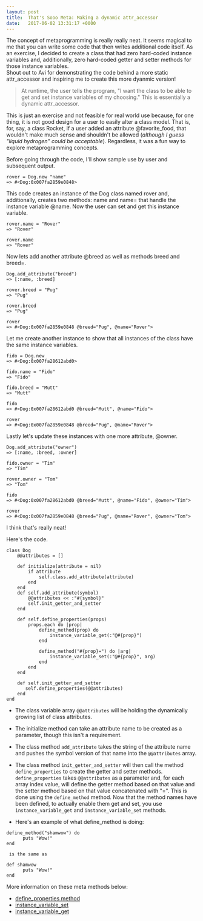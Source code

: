 ```yaml
---
layout: post
title:  That's Sooo Meta: Making a dynamic attr_accessor
date:   2017-06-02 13:31:17 +0000
---
```


The concept of metaprogramming is really really neat.  It seems magical to me that you can write some code that then writes additional code itself.  As an exercise, I decided to create a class that had zero hard-coded instance variables and, additionally, zero hard-coded getter and setter methods for those instance variables.  
Shout out to Avi for demonstrating the code behind a more static attr_accessor and inspiring me to create this more dyanmic version!

> At runtime, the user tells the program, "I want the class to be able to get and set instance variables of my choosing." This is essentially a dynamic attr_accessor.

This is just an exercise and not feasible for real world use because, for one thing, it is not good design for a user to easily alter a class model.  That is, for, say, a class Rocket, if a user added an attribute @favorite_food, that wouldn't make much sense and shouldn't be allowed (*although I guess "liquid hydrogen" could be acceptable*).  Regardless, it was a fun way to explore metaprogramming concepts.

Before going through the code, I'll show sample use by user and subsequent output.

```
rover = Dog.new "name"
=> #<Dog:0x007fa2859e0848>
```
This code creates an instance of the Dog class named rover and, additionally, creates two methods: name and name= that handle the instance variable @name.  Now the user can set and get this instance variable.
```
rover.name = "Rover"
=> "Rover"

rover.name
=> "Rover"
```

Now lets add another attribute @breed as well as methods breed and breed=.

```
Dog.add_attribute("breed")
=> [:name, :breed]

rover.breed = "Pug"
=> "Pug"

rover.breed
=> "Pug"

rover
=> #<Dog:0x007fa2859e0848 @breed="Pug", @name="Rover">
```

Let me create another instance to show that all instances of the class have the same instance variables.
```
fido = Dog.new
=> #<Dog:0x007fa28612abd0>

fido.name = "Fido"
=> "Fido"

fido.breed = "Mutt"
=> "Mutt"

fido
=> #<Dog:0x007fa28612abd0 @breed="Mutt", @name="Fido">

rover
=> #<Dog:0x007fa2859e0848 @breed="Pug", @name="Rover">
```

Lastly let's update these instances with one more attribute, @owner.

```
Dog.add_attribute("owner")
=> [:name, :breed, :owner]

fido.owner = "Tim"
=> "Tim"

rover.owner = "Tom"
=> "Tom"

fido
=> #<Dog:0x007fa28612abd0 @breed="Mutt", @name="Fido", @owner="Tim">

rover
=> #<Dog:0x007fa2859e0848 @breed="Pug", @name="Rover", @owner="Tom">
```

I think that's really neat!

Here's the code.

```
class Dog
    @@attributes = []
  
    def initialize(attribute = nil)
        if attribute
            self.class.add_attribute(attribute)
        end
    end
    def self.add_attribute(symbol)
        @@attributes << :"#{symbol}"
        self.init_getter_and_setter
    end    

    def self.define_properties(props)
        props.each do |prop|
            define_method(prop) do
                instance_variable_get(:"@#{prop}")
            end

            define_method("#{prop}=") do |arg|
                instance_variable_set(:"@#{prop}", arg)
            end
        end
    end
    
    def self.init_getter_and_setter
       self.define_properties(@@attributes) 
    end
end
```

* The class variable array ```@@attributes``` will be holding the dynamically growing list of class attributes.

* The initialize method can take an attribute name to be created as a parameter, though this isn't a requirement.

* The class method ```add_attribute``` takes the string of the attribute name and pushes the symbol version of that name into the ```@@attributes``` array.

* The class method ```init_getter_and_setter``` will then call the method ```define_properties``` to create the getter and setter methods. ```define_properties``` takes ```@@attributes``` as a parameter and, for each array index value, will define the getter method based on that value and the setter method based on that value concatenated with "=". This is done using the ```define_method``` method.  Now that the method names have been defined, to actually enable them get and set, you use ```instance_variable_get``` and ```instance_variable_set``` methods.

* Here's an example of what define_method is doing:
```
define_method("shamwow") do
      puts "Wow!"
end
```
     is the same as
```
def shamwow
      puts "Wow!"
end
```
					

More information on these meta methods below:

* [define_properties method](https://ruby-doc.org/core-2.2.0/Module.html#method-i-define_method)
* [instance_variable_set](https://ruby-doc.org/core-2.4.1/Object.html#method-i-instance_variable_set)
* [instance_variable_get](https://ruby-doc.org/core-2.4.1/Object.html#method-i-instance_variable_get)
